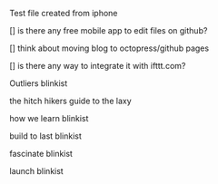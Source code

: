 Test file created from iphone

[] is there any free mobile app to edit files on github?

[] think about moving blog to octopress/github pages

[] is there any way to integrate it with ifttt.com?

Outliers blinkist

the hitch hikers guide to the laxy

how we learn blinkist

build to last blinkist

fascinate blinkist

launch blinkist
